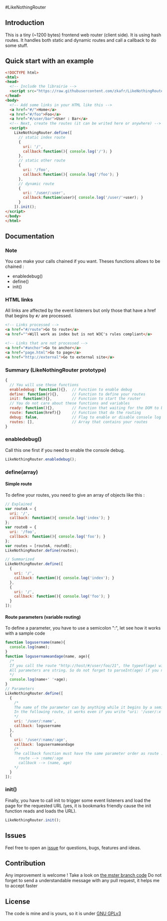 #LikeNothingRouter

## Introduction

This is a tiny (~1200 bytes) frontend web router (client side).
It is using hash routes.
It handles both static and dynamic routes and call a callback to do some stuff.

## Quick start with an example

``` html
<!DOCTYPE html>
<html>
<head>
  <!-- Include the librairie -->
  <script src="https://raw.githubusercontent.com/zkafr/LikeNothingRouter/master/dist/lnr.min.js"></script>
</head>
<body>
  <!-- Add some links in your HTML like this -->
  <a href="#/">Home</a>
  <a href="#/foo">Foo</a>
  <a href="#/user/bar">User : Bar</a>
  <!-- Next, create the routes (it can be writed here or anywhere) -->
  <script>
    LikeNothingRouter.define([
      // static index route
      {
        uri: '/',
        callback:function(){ console.log('/'); }
      },
      // static other route
      {
        uri: '/foo',
        callback:function(){ console.log('/foo'); }
      },
      // dynamic route
      {
        uri: '/user/:user',
        callback:function(user){ console.log('/user/'+user); }
      }
    ]).init();
</script>
</body>
</html>
```

## Documentation

### Note

You can make your calls chained if you want. Theses functions allows to be chained :

- enabledebug()
- define()
- init()

### HTML links

All links are affected by the event listeners but only those that have a href that begins by `#/` are processed.

``` html
<!-- Links processed -->
<a href="#/route">Go to route</a>
<a href="">Will work as index but is not W3C's rules compliant</a>

<!-- Links that are not processed -->
<a href="#anchor">Go to anchor</a>
<a href="page.html">Go to page</a>
<a href="http://external">Go to external site</a>
```

### Summary (LikeNothingRouter prototype)

``` javascript
{
  // You will use these functions
  enabledebug: function(){},  // Function to enable debug
  define: function(r){},      // Function to define your routes
  init: function(){},         // Function to start the router
  // You do not care about these functions and variables
  ready: function(){},        // Function that waiting for the DOM to be loaded
  route: function(href){}     // Function that do the routing
  debug: false,               // Flag to enable or disable console log debug
  routes: [],                 // Array that contains your routes    
}
```

### enabledebug()

Call this one first if you need to enable the console debug.
``` javascript
LikeNothingRouter.enabledebug();
```

### define(array)

#### Simple route

To define your routes, you need to give an array of objects like this :

``` javascript
// Explained
var routeA = {
  uri: '/',
  callback: function(){ console.log('index'); }
};
var routeB = {
  uri: '/foo',
  callback: function(){ console.log('foo'); }
};
var routes = [routeA, routeB];
LikeNothingRouter.define(routes);

// Summarized
LikeNothingRouter.define([
  {
    uri: '/',
    callback: function(){ console.log('index'); }
  },
  {
    uri: '/',
    callback: function(){ console.log('foo'); }
  }
]);
```

#### Route parameters (variable routing)

To define a parameter, you have to use a semicolon ":", let see how it works with a sample code

``` javascript
function logusername(name){
  console.log(name);
}
function logusernameandage(name, age){
  /*
  If you call the route "http://host/#/user/foo/21", the typeof(age) will be String.
  All parameters are string. So do not forget to parseInt(age) if you need it.
  */
  console.log(name+' '+age);
}
// Parameters
LikeNothingRouter.define([
  {
    /*
    The name of the parameter can by anything while it begins by a semicolon ":"
    In the following route, it works even if you write "uri: '/user/:x'"
    */
    uri: '/user/:name',
    callback: logusername
  },
  {
    uri: '/user/:name/:age',
    callback: logusernameandage
    /*
    The callback function must have the same parameter order as route :
      route --> :name/:age
      callback --> (name, age)
    */
  }
]);
```

### init()

Finally, you have to call init to trigger some event listeners and load the page for the requested URL (yes, it is bookmarks friendly cause the init function reads and loads the URL).

``` javascript
LikeNothingRouter.init();
```

## Issues

Feel free to open an [issue](https://github.com/zkafr/LikeNothingRouter/issues) for questions, bugs, features and ideas.

## Contribution

Any improvement is welcome ! Take a look on [the mster branch code](https://github.com/zkafr/LikeNothingRouter/blob/master/src/lnr.js)
Do not forget to send a understandable message with any pull request, it helps me to accept faster

## License

The code is mine and is yours, so it is under [GNU GPLv3](https://www.gnu.org/licenses/gpl-3.0.txt)